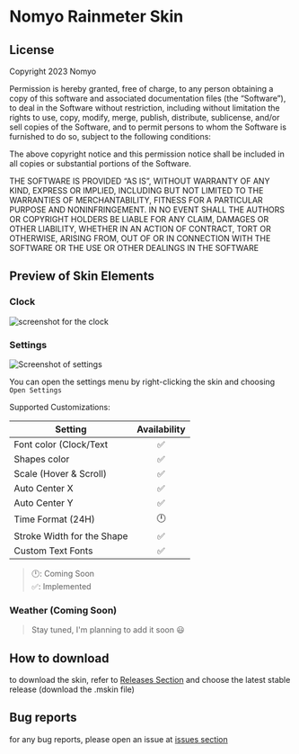 # Nomyo Rainmeter Skin

## License

Copyright 2023 Nomyo

Permission is hereby granted, free of charge, to any person obtaining a copy of this software and associated documentation files (the “Software”), to deal in the Software without restriction, including without limitation the rights to use, copy, modify, merge, publish, distribute, sublicense, and/or sell copies of the Software, and to permit persons to whom the Software is furnished to do so, subject to the following conditions:

The above copyright notice and this permission notice shall be included in all copies or substantial portions of the Software.

THE SOFTWARE IS PROVIDED “AS IS”, WITHOUT WARRANTY OF ANY KIND, EXPRESS OR IMPLIED, INCLUDING BUT NOT LIMITED TO THE WARRANTIES OF MERCHANTABILITY, FITNESS FOR A PARTICULAR PURPOSE AND NONINFRINGEMENT. IN NO EVENT SHALL THE AUTHORS OR COPYRIGHT HOLDERS BE LIABLE FOR ANY CLAIM, DAMAGES OR OTHER LIABILITY, WHETHER IN AN ACTION OF CONTRACT, TORT OR OTHERWISE, ARISING FROM, OUT OF OR IN CONNECTION WITH THE SOFTWARE OR THE USE OR OTHER DEALINGS IN THE SOFTWARE

## Preview of Skin Elements

### Clock

![screenshot for the clock](https://i.imgur.com/lnMTVnC.png)

### Settings

![Screenshot of settings](https://i.imgur.com/0ABcohQ.png)

You can open the settings menu by right-clicking the skin and choosing `Open Settings`

Supported Customizations:

| Setting                    | Availability       |
| -------------------------- | :----------------: |
| Font color  (Clock/Text    | :white_check_mark: |
| Shapes color               | :white_check_mark: |
| Scale (Hover & Scroll)     | :white_check_mark: |
| Auto Center  X             | :white_check_mark: |
| Auto Center  Y             | :white_check_mark: |
| Time Format (24H)          | 🕛                |
| Stroke Width for the Shape | :white_check_mark: |
| Custom Text Fonts          | :white_check_mark: |

> :clock12:: Coming Soon<br>:white_check_mark:: Implemented

### Weather (Coming Soon)

> Stay tuned, I'm planning to add it soon :smiley:

## How to download

to download the skin, refer to [Releases Section](https://github.com/just-matsuki/Nomyo/releases) and choose the latest stable release (download the .mskin file)

## Bug reports

for any bug reports, please open an issue at [issues section](https://github.com/itsmohamed205/Nomyo/issues)

